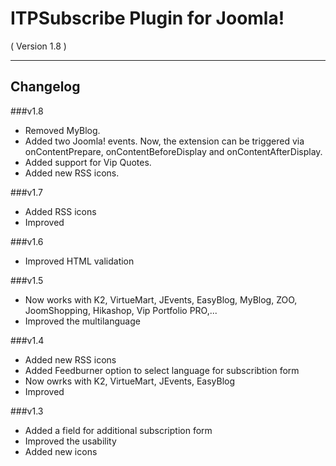 ITPSubscribe Plugin for Joomla! 
==========================
( Version 1.8 )
- - -

Changelog
---------

###v1.8
* Removed MyBlog.
* Added two Joomla! events. Now, the extension can be triggered via onContentPrepare, onContentBeforeDisplay and onContentAfterDisplay.
* Added support for Vip Quotes.
* Added new RSS icons.

###v1.7
* Added RSS icons
* Improved

###v1.6 
* Improved HTML validation

###v1.5
* Now works with K2, VirtueMart, JEvents, EasyBlog, MyBlog, ZOO, JoomShopping, Hikashop, Vip Portfolio PRO,...
* Improved the multilanguage 

###v1.4
* Added new RSS icons
* Added Feedburner option to select language for subscribtion form
* Now owrks with K2, VirtueMart, JEvents, EasyBlog
* Improved

###v1.3
* Added a field for additional subscription form
* Improved the usability
* Added new icons

